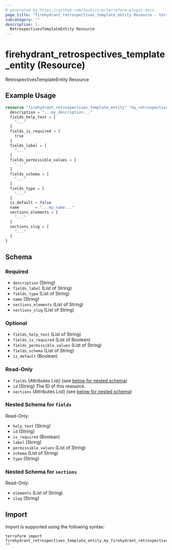 ```yaml
---
# generated by https://github.com/hashicorp/terraform-plugin-docs
page_title: "firehydrant_retrospectives_template_entity Resource - terraform-provider-firehydrant"
subcategory: ""
description: |-
  RetrospectivesTemplateEntity Resource
---
```


# firehydrant_retrospectives_template_entity (Resource)

RetrospectivesTemplateEntity Resource

## Example Usage

```terraform
resource "firehydrant_retrospectives_template_entity" "my_retrospectives_templateentity" {
  description = "...my_description..."
  fields_help_text = [
    "..."
  ]
  fields_is_required = [
    true
  ]
  fields_label = [
    "..."
  ]
  fields_permissible_values = [
    "..."
  ]
  fields_schema = [
    "..."
  ]
  fields_type = [
    "..."
  ]
  is_default = false
  name       = "...my_name..."
  sections_elements = [
    "..."
  ]
  sections_slug = [
    "..."
  ]
}
```

<!-- schema generated by tfplugindocs -->
## Schema

### Required

- `description` (String)
- `fields_label` (List of String)
- `fields_type` (List of String)
- `name` (String)
- `sections_elements` (List of String)
- `sections_slug` (List of String)

### Optional

- `fields_help_text` (List of String)
- `fields_is_required` (List of Boolean)
- `fields_permissible_values` (List of String)
- `fields_schema` (List of String)
- `is_default` (Boolean)

### Read-Only

- `fields` (Attributes List) (see [below for nested schema](#nestedatt--fields))
- `id` (String) The ID of this resource.
- `sections` (Attributes List) (see [below for nested schema](#nestedatt--sections))

<a id="nestedatt--fields"></a>
### Nested Schema for `fields`

Read-Only:

- `help_text` (String)
- `id` (String)
- `is_required` (Boolean)
- `label` (String)
- `permissible_values` (List of String)
- `schema` (List of String)
- `type` (String)


<a id="nestedatt--sections"></a>
### Nested Schema for `sections`

Read-Only:

- `elements` (List of String)
- `slug` (String)

## Import

Import is supported using the following syntax:

```shell
terraform import firehydrant_retrospectives_template_entity.my_firehydrant_retrospectives_template_entity ""
```
